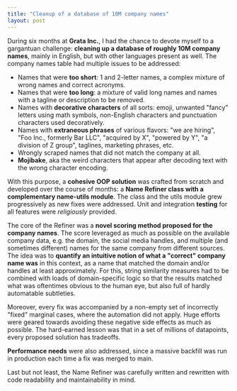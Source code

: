 ```yaml
---
title: "Cleanup of a database of 10M company names"
layout: post
---
```


During six months at **Grata Inc.**, I had the chance to devote myself to a gargantuan challenge: **cleaning up a database of roughly 10M company names**, mainly in English, but with other languages present as well. The company names table had multiple issues to be addressed:

- Names that were **too short**: 1 and 2-letter names, a complex mixture of wrong names and correct acronyms.
- Names that were **too long**: a mixture of valid long names and names with a tagline or description to be removed.
- Names with **decorative characters** of all sorts: emoji, unwanted "fancy" letters using math symbols, non-English characters and punctuation characters used decoratively.
- Names with **extraneous phrases** of various flavors: "we are hiring", "Foo Inc., formerly Bar LLC", "acquired by X", "powered by Y", "a division of Z group", taglines, marketing phrases, etc.
- Wrongly scraped names that did not match the company at all.
- **Mojibake**, aka the weird characters that appear after decoding text with the wrong character encoding.

With this purpose, a **cohesive OOP solution** was crafted from scratch and developed over the course of months: a **Name Refiner class with a complementary name-utils module**. The class and the utils module grew progressively as new fixes were addressed. Unit and integration **testing** for all features were *religiously* provided.

The core of the Refiner was a **novel scoring method proposed for the company names**. The score leveraged as much as possible on the available company data, e.g. the domain, the social media handles, and multiple (and sometimes different) names for the same company from different sources. The idea was to **quantify an intuitive notion of what a "correct" company name was** in this context, as a name that matched the domain and/or handles at least approximately. For this, string similarity measures had to be combined with loads of domain-specific logic so that the results matched what was oftentimes obvious to the human eye, but also full of hardly automatable subtleties.

Moreover, every fix was accompanied by a non-empty set of incorrectly "fixed" marginal cases, where the automation did not apply. Huge efforts were geared towards avoiding these negative side effects as much as possible. The hard-earned lesson was that in a set of millions of datapoints, every proposed solution has tradeoffs.

**Performance needs** were also addressed, since a massive backfill was run in production each time a fix was merged to main.

Last but not least, the Name Refiner was carefully written and rewritten with code readability and maintainability in mind.

